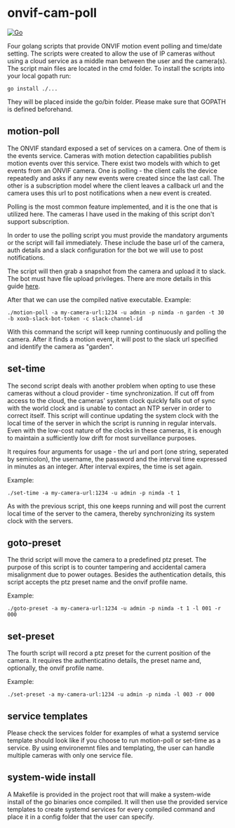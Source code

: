 # onvif-cam-poll

[![Go](https://github.com/isaric/onvif-cam-poll/actions/workflows/go.yml/badge.svg?branch=master)](https://github.com/isaric/onvif-cam-poll/actions/workflows/go.yml)

Four golang scripts that provide ONVIF motion event polling and time/date setting. The scripts were created to allow 
the use of IP cameras without using a cloud service as a middle man between the user and the camera(s).
The script main files are located in the cmd folder.
To install the scripts into your local gopath run:

    go install ./...

They will be placed inside the go/bin folder. Please make sure that GOPATH is defined beforehand.

## motion-poll

The ONVIF standard exposed a set of services on a camera. One of them is the events service. Cameras with motion detection
capabilities publish motion events over this service. There exist two models with which to get events from an ONVIF camera.
One is polling - the client calls the device repeatedly and asks if any new events were created since the last call. The other
is a subscription model where the client leaves a callback url and the camera uses this url to post notifications when a new 
event is created.

Polling is the most common feature implemented, and it is the one that is utilized here. The cameras I have used in the making 
of this script don't support subscription.

In order to use the polling script you must provide the mandatory arguments or the script will fail immediately. These include the
base url of the camera, auth details and a slack configuration for the bot we will use to post notifications.

The script will then grab a snapshot from the camera and upload it to slack. The bot must have file upload privileges. There are more
details in this guide [here](https://api.slack.com/methods/files.upload).

    
After that we can use the compiled native executable. Example:

    ./motion-poll -a my-camera-url:1234 -u admin -p nimda -n garden -t 30 -b xoxb-slack-bot-token -c slack-channel-id
    
With this command the script will keep running continuously and polling the camera. After it finds a motion event,
it will post to the slack url specified and identify the camera as "garden".

## set-time

The second script deals with another problem when opting to use these cameras without a cloud provider - time synchronization.
If cut off from access to the cloud, the cameras' system clock quickly falls out of sync with the world clock and is unable to 
contact an NTP server in order to correct itself. This script will continue updating the system clock with the local time of 
the server in which the script is running in regular intervals. Even with the low-cost nature of the clocks in these cameras, it is 
enough to maintain a sufficiently low drift for most surveillance purposes.

It requires four arguments for usage - the url and port (one string, seperated by semicolon), the username, the password and the
interval time expressed in minutes as an integer. After interval expires, the time is set again.
    
Example:

    ./set-time -a my-camera-url:1234 -u admin -p nimda -t 1
    
As with the previous script, this one keeps running and will post the current local time of the server to the camera, thereby synchronizing
its system clock with the servers.

## goto-preset

The thrid script will move the camera to a predefined ptz preset. The purpose of this script is to counter tampering and accidental camera misalignment 
due to power outages. Besides the authentication details, this script accepts the ptz preset name and the onvif profile name.

Example:

    ./goto-preset -a my-camera-url:1234 -u admin -p nimda -t 1 -l 001 -r 000

## set-preset

The fourth script will record a ptz preset for the current position of the camera. It requires the authenticatino details, the preset name and, optionally,
the onvif profile name.

Example:

    ./set-preset -a my-camera-url:1234 -u admin -p nimda -l 003 -r 000


## service templates
Please check the services folder for examples of what a systemd service template should look like if you choose to run motion-poll or set-time as
a service. By using environemnt files and templating, the user can handle multiple cameras with only one service file.

## system-wide install
A Makefile is provided in the project root that will make a system-wide install of the go binaries once compiled. It will then use the provided
service templates to create systemd services for every compiled command and place it in a config folder that the user can specify.
